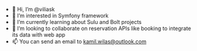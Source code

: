 - 👋 Hi, I’m @viliask
- 👀 I’m interested in Symfony framework
- 🌱 I’m currently learning about Sulu and Bolt projects
- 💞️ I’m looking to collaborate on reservation APIs like booking to integrate its data with web app
- 📫 You can send an email to kamil.wilas@outlook.com

<!---
viliask/viliask is a ✨ special ✨ repository because its `README.md` (this file) appears on your GitHub profile.
You can click the Preview link to take a look at your changes.
--->
